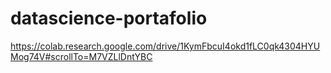 # datascience-portafolio

https://colab.research.google.com/drive/1KymFbcuI4okd1fLC0qk4304HYUMog74V#scrollTo=M7VZLlDntYBC
